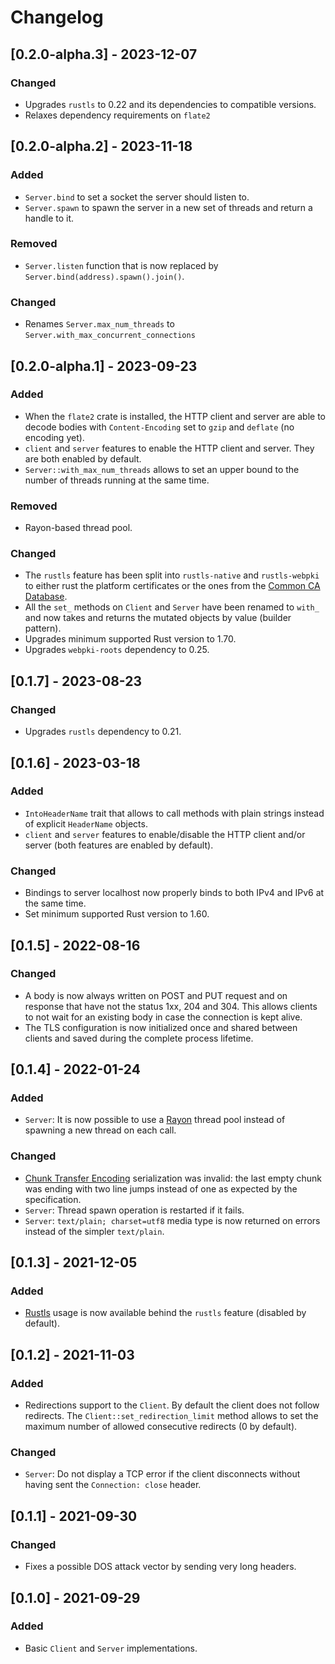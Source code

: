 # Changelog

## [0.2.0-alpha.3] - 2023-12-07

### Changed
- Upgrades `rustls` to 0.22 and its dependencies to compatible versions.
- Relaxes dependency requirements on `flate2`


## [0.2.0-alpha.2] - 2023-11-18

### Added
- `Server.bind` to set a socket the server should listen to.
- `Server.spawn` to spawn the server in a new set of threads and return a handle to it.

### Removed
- `Server.listen` function that is now replaced by `Server.bind(address).spawn().join()`.

### Changed
- Renames `Server.max_num_threads` to `Server.with_max_concurrent_connections`


## [0.2.0-alpha.1] - 2023-09-23

### Added
- When the `flate2` crate is installed, the HTTP client and server are able to decode bodies with `Content-Encoding` set to `gzip` and `deflate` (no encoding yet).
- `client` and  `server` features to enable the HTTP client and server. They are both enabled by default.
- `Server::with_max_num_threads` allows to set an upper bound to the number of threads running at the same time.

### Removed
- Rayon-based thread pool.

### Changed
- The `rustls` feature has been split into `rustls-native` and `rustls-webpki` to either rust the platform certificates or the ones from the [Common CA Database](https://www.ccadb.org/).
- All the `set_` methods on `Client` and `Server` have been renamed to `with_` and now takes and returns the mutated objects by value (builder pattern).
- Upgrades minimum supported Rust version to 1.70.
- Upgrades `webpki-roots` dependency to 0.25.


## [0.1.7] - 2023-08-23

### Changed
- Upgrades `rustls` dependency to 0.21.


## [0.1.6] - 2023-03-18

### Added
- `IntoHeaderName` trait that allows to call methods with plain strings instead of explicit `HeaderName` objects.
- `client` and `server` features to enable/disable the HTTP client and/or server (both features are enabled by default).

### Changed
- Bindings to server localhost now properly binds to both IPv4 and IPv6 at the same time.
- Set minimum supported Rust version to 1.60.


## [0.1.5] - 2022-08-16

### Changed
- A body is now always written on POST and PUT request and on response that have not the status 1xx, 204 and 304.
  This allows clients to not wait for an existing body in case the connection is kept alive.
- The TLS configuration is now initialized once and shared between clients and saved during the complete process lifetime.


## [0.1.4] - 2022-01-24

### Added
- `Server`: It is now possible to use a [Rayon](https://github.com/rayon-rs/rayon) thread pool instead of spawning a new thread on each call.

### Changed
- [Chunk Transfer Encoding](https://httpwg.org/http-core/draft-ietf-httpbis-messaging-latest.html#chunked.encoding) serialization was invalid: the last empty chunk was ending with two line jumps instead of one as expected by the specification.
- `Server`: Thread spawn operation is restarted if it fails.
- `Server`: `text/plain; charset=utf8` media type is now returned on errors instead of the simpler `text/plain`.


## [0.1.3] - 2021-12-05

### Added
- [Rustls](https://github.com/rustls/rustls) usage is now available behind the `rustls` feature (disabled by default).


## [0.1.2] - 2021-11-03

### Added
- Redirections support to the `Client`. By default the client does not follow redirects. The `Client::set_redirection_limit` method allows to set the maximum number of allowed consecutive redirects (0 by default).

### Changed
- `Server`: Do not display a TCP error if the client disconnects without having sent the `Connection: close` header.


## [0.1.1] - 2021-09-30

### Changed
- Fixes a possible DOS attack vector by sending very long headers.


## [0.1.0] - 2021-09-29

### Added
- Basic `Client` and `Server` implementations.
